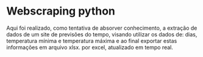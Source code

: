 # Webscraping python
Aqui foi realizado, como tentativa de absorver conhecimento, a extração de dados de um site de previsões do tempo, visando utilizar os dados de: dias, temperatura mínima
e temperatura máxima e ao final exportar estas informações em arquivo xlsx. por excel, atualizado em tempo real.
